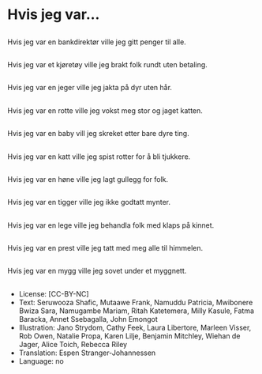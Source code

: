 # Hvis jeg var...

##
Hvis jeg var en bankdirektør ville jeg gitt penger til alle.

##
Hvis jeg var et kjøretøy ville jeg brakt folk rundt uten betaling.

##
Hvis jeg var en jeger ville jeg jakta på dyr uten hår.

##
Hvis jeg var en rotte ville jeg vokst meg stor og jaget katten.

##
Hvis jeg var en baby vill jeg skreket etter bare dyre ting.

##
Hvis jeg var en katt ville jeg spist rotter for å bli tjukkere. 

##
Hvis jeg var en høne ville jeg lagt gullegg for folk.

##
Hvis jeg var en tigger ville jeg ikke godtatt mynter.

##
Hvis jeg var en lege ville jeg behandla folk med klaps på kinnet.

##
Hvis jeg var en prest ville jeg tatt med meg alle til himmelen.

##
Hvis jeg var en mygg ville jeg sovet under et myggnett.

##
* License: [CC-BY-NC]
* Text: Seruwooza Shafic, Mutaawe Frank, Namuddu Patricia, Mwibonere Bwiza Sara, Namugambe Mariam, Ritah Katetemera, Milly Kasule, Fatma Baracka, Annet Ssebagalla, John Emongot
* Illustration: Jano Strydom, Cathy Feek, Laura Libertore, Marleen Visser, Rob Owen, Natalie Propa, Karen Lilje, Benjamin Mitchley, Wiehan de Jager, Alice Toich, Rebecca Riley
* Translation: Espen Stranger-Johannessen
* Language: no
